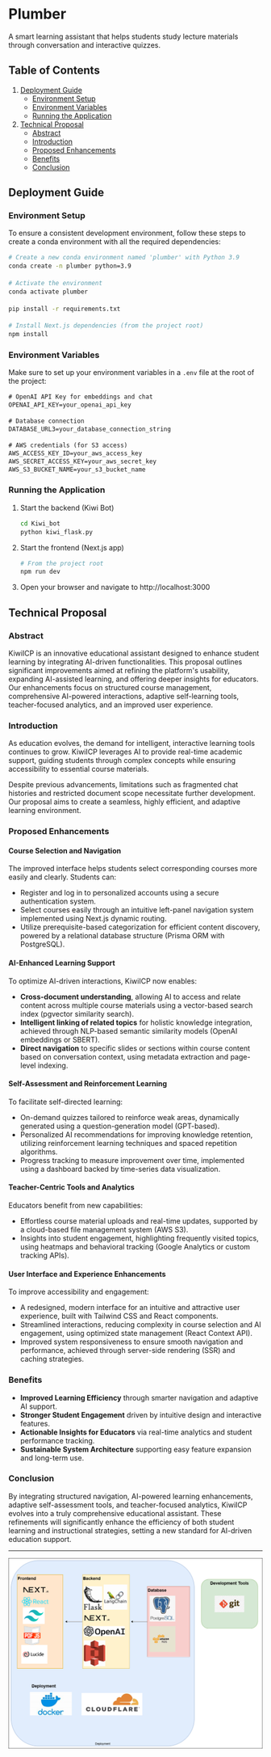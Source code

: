 # Plumber

A smart learning assistant that helps students study lecture materials through conversation and interactive quizzes.

## Table of Contents

1. [Deployment Guide](#deployment-guide)
   - [Environment Setup](#environment-setup)
   - [Environment Variables](#environment-variables)
   - [Running the Application](#running-the-application)
2. [Technical Proposal](#technical-proposal)
   - [Abstract](#abstract)
   - [Introduction](#introduction)
   - [Proposed Enhancements](#proposed-enhancements)
   - [Benefits](#benefits)
   - [Conclusion](#conclusion)

## Deployment Guide

### Environment Setup

To ensure a consistent development environment, follow these steps to create a conda environment with all the required dependencies:

```bash
# Create a new conda environment named 'plumber' with Python 3.9
conda create -n plumber python=3.9

# Activate the environment
conda activate plumber

pip install -r requirements.txt

# Install Next.js dependencies (from the project root)
npm install
```

### Environment Variables

Make sure to set up your environment variables in a `.env` file at the root of the project:

```
# OpenAI API Key for embeddings and chat
OPENAI_API_KEY=your_openai_api_key

# Database connection
DATABASE_URL3=your_database_connection_string

# AWS credentials (for S3 access)
AWS_ACCESS_KEY_ID=your_aws_access_key
AWS_SECRET_ACCESS_KEY=your_aws_secret_key
AWS_S3_BUCKET_NAME=your_s3_bucket_name
```

### Running the Application

1. Start the backend (Kiwi Bot)

   ```bash
   cd Kiwi_bot
   python kiwi_flask.py
   ```

2. Start the frontend (Next.js app)

   ```bash
   # From the project root
   npm run dev
   ```

3. Open your browser and navigate to http://localhost:3000

## Technical Proposal

### Abstract

KiwiICP is an innovative educational assistant designed to enhance student learning by integrating AI-driven functionalities. This proposal outlines significant improvements aimed at refining the platform's usability, expanding AI-assisted learning, and offering deeper insights for educators. Our enhancements focus on structured course management, comprehensive AI-powered interactions, adaptive self-learning tools, teacher-focused analytics, and an improved user experience.

### Introduction

As education evolves, the demand for intelligent, interactive learning tools continues to grow. KiwiICP leverages AI to provide real-time academic support, guiding students through complex concepts while ensuring accessibility to essential course materials.

Despite previous advancements, limitations such as fragmented chat histories and restricted document scope necessitate further development. Our proposal aims to create a seamless, highly efficient, and adaptive learning environment.

### Proposed Enhancements

#### Course Selection and Navigation

The improved interface helps students select corresponding courses more easily and clearly. Students can:

- Register and log in to personalized accounts using a secure authentication system.
- Select courses easily through an intuitive left-panel navigation system implemented using Next.js dynamic routing.
- Utilize prerequisite-based categorization for efficient content discovery, powered by a relational database structure (Prisma ORM with PostgreSQL).

#### AI-Enhanced Learning Support

To optimize AI-driven interactions, KiwiICP now enables:

- **Cross-document understanding**, allowing AI to access and relate content across multiple course materials using a vector-based search index (pgvector similarity search).
- **Intelligent linking of related topics** for holistic knowledge integration, achieved through NLP-based semantic similarity models (OpenAI embeddings or SBERT).
- **Direct navigation** to specific slides or sections within course content based on conversation context, using metadata extraction and page-level indexing.

#### Self-Assessment and Reinforcement Learning

To facilitate self-directed learning:

- On-demand quizzes tailored to reinforce weak areas, dynamically generated using a question-generation model (GPT-based).
- Personalized AI recommendations for improving knowledge retention, utilizing reinforcement learning techniques and spaced repetition algorithms.
- Progress tracking to measure improvement over time, implemented using a dashboard backed by time-series data visualization.

#### Teacher-Centric Tools and Analytics

Educators benefit from new capabilities:

- Effortless course material uploads and real-time updates, supported by a cloud-based file management system (AWS S3).
- Insights into student engagement, highlighting frequently visited topics, using heatmaps and behavioral tracking (Google Analytics or custom tracking APIs).

#### User Interface and Experience Enhancements

To improve accessibility and engagement:

- A redesigned, modern interface for an intuitive and attractive user experience, built with Tailwind CSS and React components.
- Streamlined interactions, reducing complexity in course selection and AI engagement, using optimized state management (React Context API).
- Improved system responsiveness to ensure smooth navigation and performance, achieved through server-side rendering (SSR) and caching strategies.

### Benefits

- **Improved Learning Efficiency** through smarter navigation and adaptive AI support.
- **Stronger Student Engagement** driven by intuitive design and interactive features.
- **Actionable Insights for Educators** via real-time analytics and student performance tracking.
- **Sustainable System Architecture** supporting easy feature expansion and long-term use.

### Conclusion

By integrating structured navigation, AI-powered learning enhancements, adaptive self-assessment tools, and teacher-focused analytics, KiwiICP evolves into a truly comprehensive educational assistant. These refinements will significantly enhance the efficiency of both student learning and instructional strategies, setting a new standard for AI-driven education support.

---

![Tech Stack Diagram](DIC_tech_stack.png)
